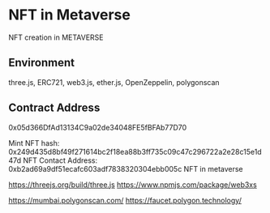 # NFT in Metaverse
NFT creation in METAVERSE
## Environment
three.js, ERC721, web3.js, ether.js, OpenZeppelin, polygonscan

## Contract Address
0x05d366DfAd13134C9a02de34048FE5fBFAb77D70

Mint NFT hash: 0x249d435d8bf49f271614bc2f18ea88b3ff735c09c47c296722a2e28c15e1d47d
NFT Contact Address: 0xb2ad69a9df51ecafc603adf7838320304ebb005c
NFT in metaverse

https://threejs.org/build/three.js
https://www.npmjs.com/package/web3xs

<script src="https://unpkg.com/web3@latest/dist/web3.min.js"></script>
https://mumbai.polygonscan.com/
https://faucet.polygon.technology/




